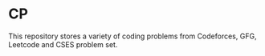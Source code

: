 # CP
This repository stores a variety of coding problems from Codeforces, GFG, Leetcode and CSES problem set.
